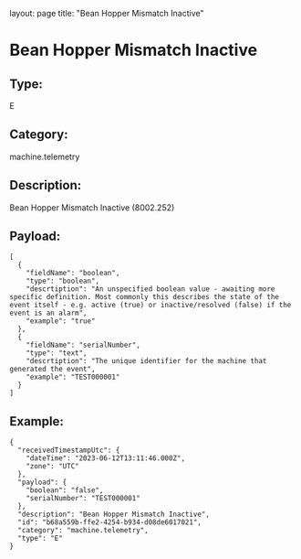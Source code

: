 layout: page
title: "Bean Hopper Mismatch Inactive"

# Bean Hopper Mismatch Inactive

## Type:

E

## Category:

machine.telemetry

## Description: 

Bean Hopper Mismatch Inactive (8002.252)

## Payload:

```
[
  {
    "fieldName": "boolean",
    "type": "boolean",
    "descrtiption": "An unspecified boolean value - awaiting more specific definition. Most commonly this describes the state of the event itself - e.g. active (true) or inactive/resolved (false) if the event is an alarm",
    "example": "true"
  },
  {
    "fieldName": "serialNumber",
    "type": "text",
    "descrtiption": "The unique identifier for the machine that generated the event",
    "example": "TEST000001"
  }
]
```

## Example:

```
{
  "receivedTimestampUtc": {
    "dateTime": "2023-06-12T13:11:46.000Z",
    "zone": "UTC"
  },
  "payload": {
    "boolean": "false",
    "serialNumber": "TEST000001"
  },
  "description": "Bean Hopper Mismatch Inactive",
  "id": "b68a559b-ffe2-4254-b934-d08de6017021",
  "category": "machine.telemetry",
  "type": "E"
}
```
